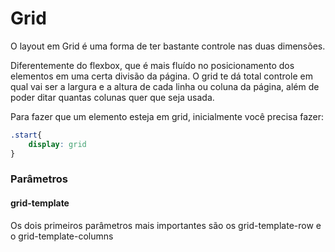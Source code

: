# Grid

O layout em Grid é uma forma de ter bastante controle nas duas dimensões.

Diferentemente do flexbox, que é mais fluído no posicionamento dos elementos em uma certa divisão da página. O grid te dá total controle em qual vai ser a largura e a altura de cada linha ou coluna da página, além de poder ditar quantas colunas quer que seja usada.

Para fazer que um elemento esteja em grid, inicialmente você precisa fazer:

```css
.start{
    display: grid
}
```

### Parâmetros

#### grid-template

Os dois primeiros parâmetros mais importantes são os grid-template-row e o grid-template-columns

